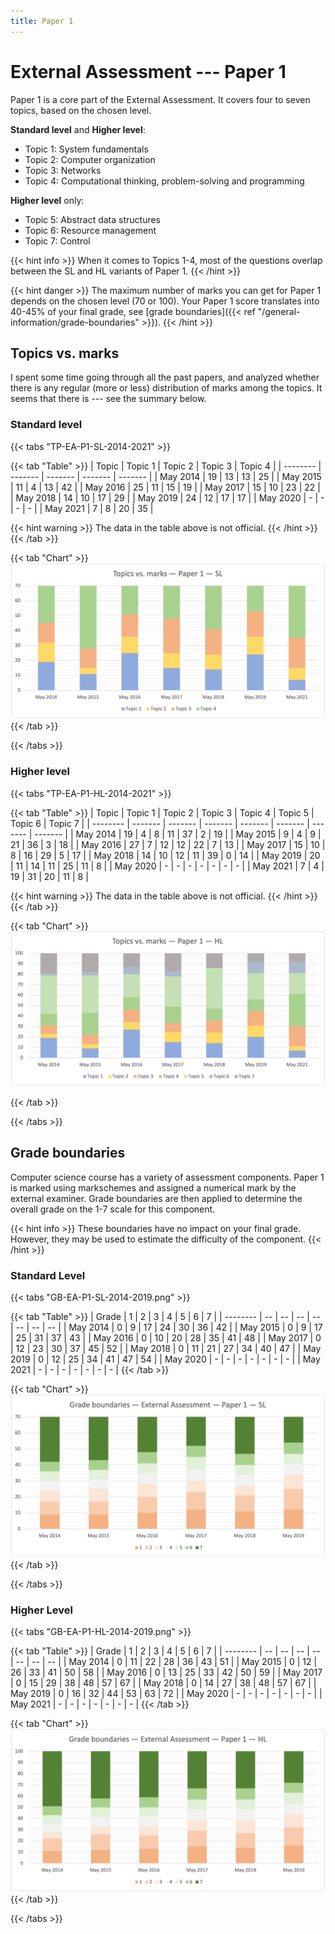```yaml
---
title: Paper 1
---
```


# External Assessment --- Paper 1

Paper 1 is a core part of the External Assessment. It covers four to seven topics, based on the chosen level. 

**Standard level** and **Higher level**:

* Topic 1: System fundamentals
* Topic 2: Computer organization
* Topic 3: Networks
* Topic 4: Computational thinking, problem-solving and programming

**Higher level** only:

* Topic 5: Abstract data structures
* Topic 6: Resource management
* Topic 7: Control

{{< hint info >}}
When it comes to Topics 1-4, most of the questions overlap between the SL and HL variants of Paper 1.
{{< /hint >}}

{{< hint danger >}}
The maximum number of marks you can get for Paper 1 depends on the chosen level (70 or 100). Your Paper 1 score translates into 40-45% of your final grade, see [grade boundaries]({{< ref "/general-information/grade-boundaries" >}}).
{{< /hint >}}

## Topics vs. marks

I spent some time going through all the past papers, and analyzed whether there is any regular (more or less) distribution of marks among the topics. It seems that there is --- see the summary below.

### Standard level

{{< tabs "TP-EA-P1-SL-2014-2021" >}}

{{< tab "Table" >}}
| Topic    | Topic 1 | Topic 2 | Topic 3 | Topic 4 |
| -------- | ------- | ------- | ------- | ------- |
| May 2014 |      19 |      13 |      13 |      25 |
| May 2015 |      11 |       4 |      13 |      42 |
| May 2016 |      25 |      11 |      15 |      19 |
| May 2017 |      15 |      10 |      23 |      22 |
| May 2018 |      14 |      10 |      17 |      29 |
| May 2019 |      24 |      12 |      17 |      17 |
| May 2020 |       - |       - |       - |       - |
| May 2021 |       7 |       8 |      20 |      35 |

{{< hint warning >}}
The data in the table above is not official.
{{< /hint >}}
{{< /tab >}}

{{< tab "Chart" >}}
![](TP-EA-P1-SL-2014-2021.png)
{{< /tab >}}

{{< /tabs >}}

### Higher level

{{< tabs "TP-EA-P1-HL-2014-2021" >}}

{{< tab "Table" >}}
| Topic    | Topic 1 | Topic 2 | Topic 3 | Topic 4 | Topic 5 | Topic 6 | Topic 7 |
| -------- | ------- | ------- | ------- | ------- | ------- | ------- | ------- |
| May 2014 |      19 |       4 |       8 |      11 |      37 |       2 |      19 |
| May 2015 |       9 |       4 |       9 |      21 |      36 |       3 |      18 |
| May 2016 |      27 |       7 |      12 |      12 |      22 |       7 |      13 |
| May 2017 |      15 |      10 |       8 |      16 |      29 |       5 |      17 |
| May 2018 |      14 |      10 |      12 |      11 |      39 |       0 |      14 |
| May 2019 |      20 |      11 |      14 |      11 |      25 |      11 |       8 |
| May 2020 |       - |       - |       - |       - |       - |       - |       - |
| May 2021 |       7 |       4 |      19 |      31 |      20 |      11 |       8 |

{{< hint warning >}}
The data in the table above is not official.
{{< /hint >}}
{{< /tab >}}

{{< tab "Chart" >}}
![](TP-EA-P1-HL-2014-2021.png)

{{< /tab >}}

{{< /tabs >}}

## Grade boundaries

Computer science course has a variety of assessment components. Paper 1 is marked using markschemes and assigned a numerical mark by the external examiner. Grade boundaries are then applied to determine the overall grade on the 1-7 scale for this component.

{{< hint info >}}
These boundaries have no impact on your final grade. However, they may be used to estimate the difficulty of the component.
{{< /hint >}}

### Standard Level

{{< tabs "GB-EA-P1-SL-2014-2019.png" >}}

{{< tab "Table" >}}
| Grade    |  1 |  2 |  3 |  4 |  5 |  6 |  7 |
| -------- | -- | -- | -- | -- | -- | -- | -- |
| May 2014 |  0 |  9 | 17 | 24 | 30 | 36 | 42 |
| May 2015 |  0 |  9 | 17 | 25 | 31 | 37 | 43 |
| May 2016 |  0 | 10 | 20 | 28 | 35 | 41 | 48 |
| May 2017 |  0 | 12 | 23 | 30 | 37 | 45 | 52 |
| May 2018 |  0 | 11 | 21 | 27 | 34 | 40 | 47 |
| May 2019 |  0 | 12 | 25 | 34 | 41 | 47 | 54 |
| May 2020 |  - |  - |  - |  - |  - |  - |  - |
| May 2021 |  - |  - |  - |  - |  - |  - |  - |
{{< /tab >}}

{{< tab "Chart" >}}
![](GB-EA-P1-SL-2014-2019.png)
{{< /tab >}}

{{< /tabs >}}

### Higher Level

{{< tabs "GB-EA-P1-HL-2014-2019.png" >}}

{{< tab "Table" >}}
| Grade    |  1 |  2 |  3 |  4 |  5 |  6 |  7 |
| -------- | -- | -- | -- | -- | -- | -- | -- |
| May 2014 |  0 | 11 | 22 | 28 | 36 | 43 | 51 |
| May 2015 |  0 | 12 | 26 | 33 | 41 | 50 | 58 |
| May 2016 |  0 | 13 | 25 | 33 | 42 | 50 | 59 |
| May 2017 |  0 | 15 | 29 | 38 | 48 | 57 | 67 |
| May 2018 |  0 | 14 | 27 | 38 | 48 | 57 | 67 |
| May 2019 |  0 | 16 | 32 | 44 | 53 | 63 | 72 |
| May 2020 |  - |  - |  - |  - |  - |  - |  - |
| May 2021 |  - |  - |  - |  - |  - |  - |  - |
{{< /tab >}}

{{< tab "Chart" >}}
![](GB-EA-P1-HL-2014-2019.png)
{{< /tab >}}

{{< /tabs >}}
